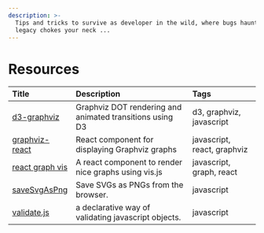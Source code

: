 ```yaml
---
description: >-
  Tips and tricks to survive as developer in the wild, where bugs haunt and
  legacy chokes your neck ...
---
```


# Resources

| Title | Description | Tags |
| :--- | :--- | :--- |
| [d3-graphviz](https://github.com/magjac/d3-graphviz) | Graphviz DOT rendering and animated transitions using D3 | d3, graphviz, javascript |
| [graphviz-react](https://github.com/DomParfitt/graphviz-react) | React component for displaying Graphviz graphs | javascript, react, graphviz |
| [react graph vis](https://github.com/crubier/react-graph-vis) | A react component to render nice graphs using vis.js | javascript, graph, react |
| [saveSvgAsPng](https://github.com/exupero/saveSvgAsPng) | Save SVGs as PNGs from the browser. | javascript |
| [validate.js](http://validatejs.org/) | a declarative way of validating javascript objects. | javascript |





